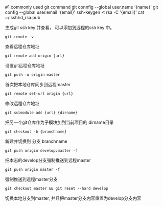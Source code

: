 
#1 commonly used git command
	git connfig --global user.name '{name}'
	git config --global user.email '{email}'
	ssh-keygen -t rsa -C '{email}'
	cat ~/.ssh/id_rsa.pub

生成git ssh key 并查看， 可以添加到远程的ssh key 中。


	git remote -v 
查看远程仓库地址

	git remote add origin {url}  
设置git远程仓库地址

	git push -u origin master 
首次把本地仓库同步到远程master

	git remote set-url origin {url} 
修改远程仓库地址

	git submodule add {url} {dirname} 
把另一个git仓库作为子模块加到当前项目的 dirname目录 

	git checkout -b {branchname} 
新建并切换到 分支 branchname

	git push origin develop:master -f 
把本志的develop分支强制推送到远程master

	git push origin master -f 
强制推送到远程master分支

	git checkout master && git reset --hard develop 
切换本地分支到master, 并且把master分支内容重置为develop分支内容

